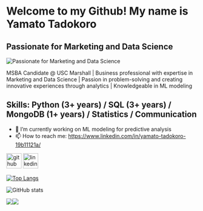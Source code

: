 # Welcome to my Github! My name is Yamato Tadokoro
## Passionate for Marketing and Data Science

![Passionate for Marketing and Data Science](https://arturssmirnovs.github.io/github-profile-readme-generator/images/banner.png)

MSBA Candidate @ USC Marshall | Business professional with expertise in Marketing and Data Science | Passion in problem-solving and creating innovative experiences through analytics | Knowledgeable in ML modeling

## Skills: Python (3+ years) / SQL (3+ years) /  MongoDB (1+ years) / Statistics / Communication

- 🔭 I’m currently working on ML modeling for predictive analysis 
- 📫 How to reach me: https://www.linkedin.com/in/yamato-tadokoro-19b11121a/ 


[<img src='https://cdn.jsdelivr.net/npm/simple-icons@3.0.1/icons/github.svg' alt='github' height='40'>](https://github.com/Yoyoyamato)  [<img src='https://cdn.jsdelivr.net/npm/simple-icons@3.0.1/icons/linkedin.svg' alt='linkedin' height='40'>](https://www.linkedin.com/in/https://www.linkedin.com/in/yamato-tadokoro-19b11121a//)  

[![Top Langs](https://github-readme-stats.vercel.app/api/top-langs/?username=Yoyoyamato)](https://github.com/anuraghazra/github-readme-stats)

![GitHub stats](https://github-readme-stats.vercel.app/api?username=Yoyoyamato&show_icons=true)  

<div style="display: flex; flex-direction: row;">
 <img class="img" src="[https://github-readme-stats.vercel.app/api?username=hussaino03](https://github-readme-stats.vercel.app/api/top-langs/?username=Yoyoyamato)&show_icons=true&theme=radical" />
 <img class="img" src="[https://github-readme-stats.vercel.app/api/top-langs/?username=hussaino03](https://github-readme-stats.vercel.app/api?username=Yoyoyamato)&theme=radical&layout=compact" />
</div>
